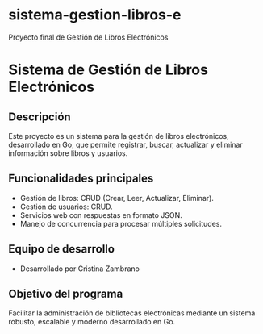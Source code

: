 # sistema-gestion-libros-e
Proyecto final de Gestión de Libros Electrónicos
# Sistema de Gestión de Libros Electrónicos  

## Descripción  
Este proyecto es un sistema para la gestión de libros electrónicos, desarrollado en Go, que permite registrar, buscar, actualizar y eliminar información sobre libros y usuarios.  

## Funcionalidades principales  
- Gestión de libros: CRUD (Crear, Leer, Actualizar, Eliminar).  
- Gestión de usuarios: CRUD.  
- Servicios web con respuestas en formato JSON.  
- Manejo de concurrencia para procesar múltiples solicitudes.  

## Equipo de desarrollo  
- Desarrollado por Cristina Zambrano

## Objetivo del programa  
Facilitar la administración de bibliotecas electrónicas mediante un sistema robusto, escalable y moderno desarrollado en Go.  
